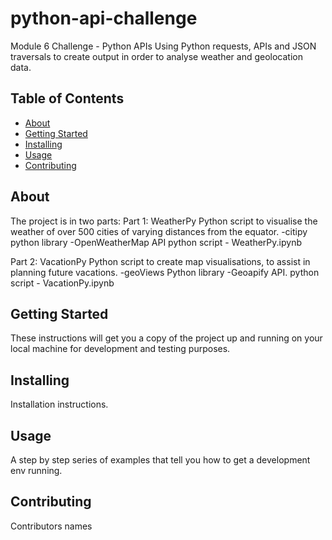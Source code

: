 # python-api-challenge
Module 6 Challenge - Python APIs
Using Python requests, APIs and JSON traversals to create output in order to analyse weather and geolocation data.

## Table of Contents

- [About](#about)
- [Getting Started](#getting_started)
- [Installing](#installing)
- [Usage](#usage)
- [Contributing](#contributing)

## About
The project is in two parts:
Part 1: WeatherPy
Python script to visualise the weather of over 500 cities of varying distances from the equator.
-citipy python library
-OpenWeatherMap API
python script - WeatherPy.ipynb

Part 2: VacationPy
Python script to create map visualisations, to assist in planning future vacations.
-geoViews Python library
-Geoapify API.
python script - VacationPy.ipynb

## Getting Started
These instructions will get you a copy of the project up and running on your local machine for development and testing purposes.

## Installing
Installation instructions.

## Usage
A step by step series of examples that tell you how to get a development env running.

## Contributing
Contributors names
